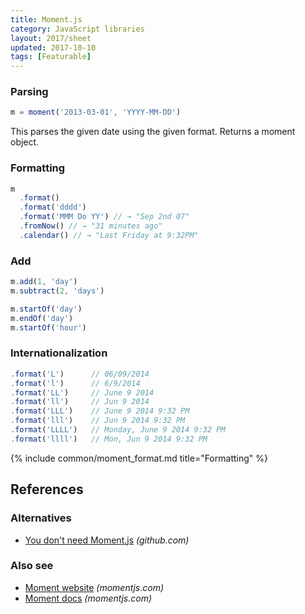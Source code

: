 ```yaml
---
title: Moment.js
category: JavaScript libraries
layout: 2017/sheet
updated: 2017-10-10
tags: [Featurable]
---
```


### Parsing

```js
m = moment('2013-03-01', 'YYYY-MM-DD')
```

This parses the given date using the given format. Returns a moment object.

### Formatting

```js
m
  .format()
  .format('dddd')
  .format('MMM Do YY') // → "Sep 2nd 07"
  .fromNow() // → "31 minutes ago"
  .calendar() // → "Last Friday at 9:32PM"
```

### Add

```js
m.add(1, 'day')
m.subtract(2, 'days')
```

```js
m.startOf('day')
m.endOf('day')
m.startOf('hour')
```

### Internationalization

```js
.format('L')      // 06/09/2014
.format('l')      // 6/9/2014
.format('LL')     // June 9 2014
.format('ll')     // Jun 9 2014
.format('LLL')    // June 9 2014 9:32 PM
.format('lll')    // Jun 9 2014 9:32 PM
.format('LLLL')   // Monday, June 9 2014 9:32 PM
.format('llll')   // Mon, Jun 9 2014 9:32 PM
```

{% include common/moment_format.md title="Formatting" %}

## References

### Alternatives

* [You don't need Moment.js](https://github.com/you-dont-need/You-Dont-Need-Momentjs) _(github.com)_

### Also see

* [Moment website](http://momentjs.com/) _(momentjs.com)_
* [Moment docs](http://momentjs.com/docs/) _(momentjs.com)_
